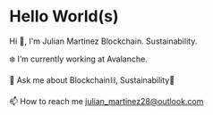 # Hello World(s)

Hi 👋, I'm Julian Martinez
Blockchain. Sustainability.

❄️ I’m currently working at Avalanche.

💬 Ask me about Blockchain⛓, Sustainability🌲

📫 How to reach me julian_martinez28@outlook.com